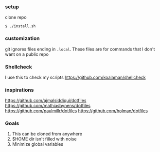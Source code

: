 ### setup
clone repo

`$ ./install.sh`

### customization
git ignores files ending in `.local`. These files are for commands that I don't want on a public repo

### Shellcheck
I use this to check my scripts
https://github.com/koalaman/shellcheck

### inspirations
https://github.com/ajmalsiddiqui/dotfiles
https://github.com/mathiasbynens/dotfiles
https://github.com/paulmillr/dotfiles
https://github.com/holman/dotfiles

### Goals
1. This can be cloned from anywhere
2. $HOME dir isn't filled with noise
3. Minimize global variables
